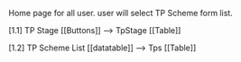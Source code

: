 Home page for all user.
user will select TP Scheme form list.

[1.1] TP Stage [[Buttons]] --> TpStage [[Table]]

[1.2] TP Scheme List [[datatable]] --> Tps [[Table]]